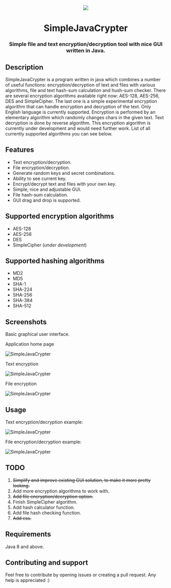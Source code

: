 <p align="center">
  <img src="https://raw.githubusercontent.com/MasterFlomaster1/SimpleJavaCrypter/master/content/SJC8.png">
</p>
<h1 align="center">SimpleJavaCrypter</h1>


<h3 align="center">Simple file and text encryption/decryption tool with nice GUI written in Java.</h1>

## Description

SimpleJavaCrypter is a program written in java which combines a number of useful functions: encryption/decryption of text and files with various algorithms, file and text hash-sum calculation and hush-sum checker. There are several encryption algorithms available right now: AES-128, AES-256, DES and SimpleCipher. The last one is a simple experimental encryption algorithm that can handle encryption and decryption of the text. Only English language is currently supported. Encryption is performed by an elementary algorithm which randomly changes chars in the given text. Text decryption is done by reverse algorithm. This encryption algorithm is currently under development and would need further work. List of all currently supported algorithms you can see below.

## Features

* Text encryption/decryption.
* File encryption/decryption.
* Generate random keys and secret combinations.
* Ability to see current key.
* Encrypt/decrypt text and files with your own key.
* Simple, nice and adjustable GUI.
* File hash-sum calculation.
* GUI drag and drop is supported.

## Supported encryption algorithms

* AES-128
* AES-256
* DES
* SimpleCipher (*under development*)

## Supported hashing algorithms

* MD2
* MD5
* SHA-1
* SHA-224
* SHA-256
* SHA-384
* SHA-512

## Screenshots

Basic graphical user interface.

Application home page

![SimpleJavaCrypter](https://raw.githubusercontent.com/MasterFlomaster1/SimpleJavaCrypter/master/content/1m.png)

Text encryption

![SimpleJavaCrypter](https://raw.githubusercontent.com/MasterFlomaster1/SimpleJavaCrypter/master/content/2m.png)

File encryption

![SimpleJavaCrypter](https://raw.githubusercontent.com/MasterFlomaster1/SimpleJavaCrypter/master/content/3m.png)

## Usage

Text encryption/decryption example: 

![SimpleJavaCrypter](https://raw.githubusercontent.com/MasterFlomaster1/SimpleJavaCrypter/master/content/usage1.gif)

File encryption/decryption example:

![SimpleJavaCrypter](https://raw.githubusercontent.com/MasterFlomaster1/SimpleJavaCrypter/master/content/usage2.gif)

## TODO

1) ~~Simplify and improve existing GUI solution, to make it more pretty looking.~~
2) Add more encryption algorithms to work with.
3) ~~Add file encryption/decryption option.~~
4) Finish SimpleCipher algorithm.
5) Add hash calculator function.
6) Add file hash checking function.
7) ~~Add css.~~

## Requirements

Java 8 and above.

## Contributing and support

Feel free to contribute by opening issues or creating a pull request. Any help is appreciated :)

